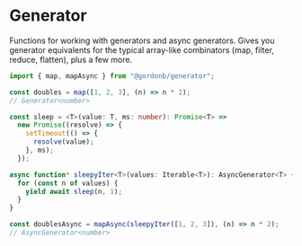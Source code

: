 # Generator

Functions for working with generators and async generators. Gives you generator equivalents for the typical array-like combinators (map, filter, reduce, flatten), plus a few more.

```typescript
import { map, mapAsync } from "@gordonb/generator";

const doubles = map([1, 2, 3], (n) => n * 2);
// Generator<number>

const sleep = <T>(value: T, ms: number): Promise<T> =>
  new Promise((resolve) => {
    setTimeout(() => {
      resolve(value);
    }, ms);
  });

async function* sleepyIter<T>(values: Iterable<T>): AsyncGenerator<T> {
  for (const n of values) {
    yield await sleep(n, 1);
  }
}

const doublesAsync = mapAsync(sleepyIter([1, 2, 3]), (n) => n * 2);
// AsyncGenerator<number>
```
